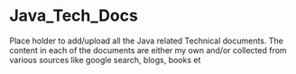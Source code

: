 # Java_Tech_Docs

Place holder to add/upload all the Java related Technical documents.
The content in each of the documents are either my own and/or collected from various sources like google search, blogs, books et
